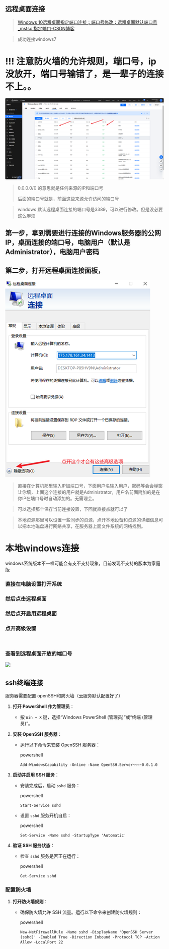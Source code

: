 ## 远程桌面连接

> [Windows 10远程桌面指定端口连接；端口号修改；远程桌面默认端口号\_mstsc 指定端口-CSDN博客](https://blog.csdn.net/WindNolose/article/details/122767185)

> 成功连接windows7

# !!! 注意防火墙的允许规则，端口号，ip没放开，端口号输错了，是一辈子的连接不上。。

![1725603638613](images/连接windows/1725603638613.png)

> 0.0.0.0/0 的意思就是任何来源的IP和端口号
> 
> 后面的端口号就是，前面这些来源允许访问的端口号

> windows 默认远程桌面连接的端口号是3389，可以进行修改。但是没必要这么麻烦

## 第一步，拿到需要进行连接的Windows服务器的公网IP，桌面连接的端口号，电脑用户（默认是**Administrator**），电脑用户密码

## 第二步，打开远程桌面连接面板，

![1725604127295](images/连接windows/1725604127295.png)

> 直接在计算机那里输入IP加端口号，下面用户名输入用户，密码等会会弹窗让你填，上面这个连接的用户就是Administrator，用户名前面附加的是在你IP在端口号时自动添加的。无需理会。

> 可以选择那个保存当前连接设置，下回就直接点就可以了

> 本地资源那里可以设置一些同步的资源，点开本地设备和资源的详细信息可以把本地磁盘进行网络共享，在服务器上面文件系统的网络找到。

# 本地windows连接

windows系统版本不一样可能会有支不支持现象，目前发现不支持的版本为家庭版

### 直接在电脑设置打开系统

### 然后点击远程桌面

### 然后点开启用远程桌面

### 点开高级设置

<img src="file:///E:/desktop/文件/Markdown/后端启动/服务器/images/连接windows/Snipaste_2024-11-21_19-31-05.png" title="" alt="" data-align="center">

### 查看到远程桌面开放的端口号

![](E:\desktop\文件\Markdown\后端启动\服务器\images\连接windows\Snipaste_2024-11-21_19-33-21.png)

## ssh终端连接

服务器需要配置 openSSH和防火墙（云服务默认配置好了）

1. **打开 PowerShell 作为管理员**：
   
   - 按 `Win + X` 键，选择“Windows PowerShell (管理员)”或“终端 (管理员)”。

2. **安装 OpenSSH 服务器**：
   
   - 运行以下命令来安装 OpenSSH 服务器：
     
     powershell
     
     ```
     Add-WindowsCapability -Online -Name OpenSSH.Server~~~~0.0.1.0
     ```

3. **启动并启用 SSH 服务**：
   
   - 安装完成后，启动 `sshd` 服务：
     
     powershell
     
     ```
     Start-Service sshd
     ```
   
   - 设置 `sshd` 服务开机自启：
     
     powershell
     
     ```
     Set-Service -Name sshd -StartupType 'Automatic'
     ```

4. **验证 SSH 服务状态**：
   
   - 检查 `sshd` 服务是否正在运行：
     
     powershell
     
     ```
     Get-Service sshd
     ```

### 配置防火墙

1. **打开防火墙规则**：
   
   - 确保防火墙允许 SSH 流量。运行以下命令来创建防火墙规则：
     
     powershell
     
     ```
     New-NetFirewallRule -Name sshd -DisplayName 'OpenSSH Server (sshd)' -Enabled True -Direction Inbound -Protocol TCP -Action Allow -LocalPort 22
     ```
